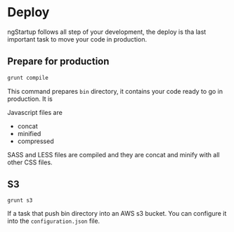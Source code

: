 # Deploy

ngStartup follows all step of your development, the deploy is tha last important task to move your code in production.

## Prepare for production
```bash
grunt compile
```
This command prepares `bin` directory, it contains your code ready to go in production. It is 

Javascript files are
* concat
* minified
* compressed

SASS and LESS files are compiled and they are concat and minify with all other CSS files.

## S3
```
grunt s3
```
If a task that push bin directory into an AWS s3 bucket. You can configure it into the `configuration.json` file.
